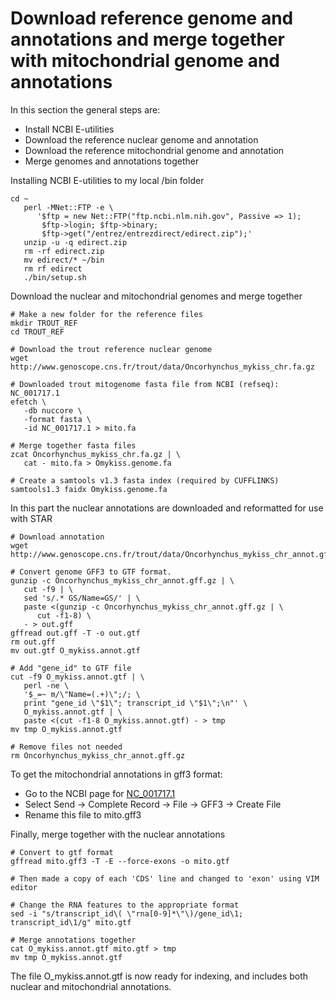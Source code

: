 # Download reference genome and annotations and merge together with mitochondrial genome and annotations
In this section the general steps are:
- Install NCBI E-utilities
- Download the reference nuclear genome and annotation
- Download the reference mitochondrial genome and annotation
- Merge genomes and annotations together

Installing NCBI E-utilities to my local /bin folder
```
cd ~
   perl -MNet::FTP -e \
      '$ftp = new Net::FTP("ftp.ncbi.nlm.nih.gov", Passive => 1);
       $ftp->login; $ftp->binary;
       $ftp->get("/entrez/entrezdirect/edirect.zip");'
   unzip -u -q edirect.zip
   rm -rf edirect.zip
   mv edirect/* ~/bin
   rm rf edirect
   ./bin/setup.sh
```

Download the nuclear and mitochondrial genomes and merge together
```
# Make a new folder for the reference files
mkdir TROUT_REF
cd TROUT_REF

# Download the trout reference nuclear genome
wget http://www.genoscope.cns.fr/trout/data/Oncorhynchus_mykiss_chr.fa.gz

# Downloaded trout mitogenome fasta file from NCBI (refseq): NC_001717.1
efetch \
   -db nuccore \
   -format fasta \
   -id NC_001717.1 > mito.fa

# Merge together fasta files
zcat Oncorhynchus_mykiss_chr.fa.gz | \
   cat - mito.fa > Omykiss.genome.fa

# Create a samtools v1.3 fasta index (required by CUFFLINKS)
samtools1.3 faidx Omykiss.genome.fa
```

In this part the nuclear annotations are downloaded and reformatted for use with STAR
```
# Download annotation
wget http://www.genoscope.cns.fr/trout/data/Oncorhynchus_mykiss_chr_annot.gff.gz

# Convert genome GFF3 to GTF format.
gunzip -c Oncorhynchus_mykiss_chr_annot.gff.gz | \
   cut -f9 | \
   sed 's/.* GS/Name=GS/' | \
   paste <(gunzip -c Oncorhynchus_mykiss_chr_annot.gff.gz | \
      cut -f1-8) \
   - > out.gff
gffread out.gff -T -o out.gtf
rm out.gff
mv out.gtf O_mykiss.annot.gtf

# Add "gene_id" to GTF file
cut -f9 O_mykiss.annot.gtf | \
   perl -ne \
   '$_=~ m/\"Name=(.+)\";/; \
   print "gene_id \"$1\"; transcript_id \"$1\";\n"' \
   O_mykiss.annot.gtf | \
   paste <(cut -f1-8 O_mykiss.annot.gtf) - > tmp
mv tmp O_mykiss.annot.gtf

# Remove files not needed
rm Oncorhynchus_mykiss_chr_annot.gff.gz
```
To get the mitochondrial annotations in gff3 format:
- Go to the NCBI page for [NC_001717.1](https://www.ncbi.nlm.nih.gov/nuccore/5835261/)
- Select Send -> Complete Record -> File -> GFF3 -> Create File
- Rename this file to mito.gff3

Finally, merge together with the nuclear annotations
```
# Convert to gtf format
gffread mito.gff3 -T -E --force-exons -o mito.gtf

# Then made a copy of each 'CDS' line and changed to 'exon' using VIM editor

# Change the RNA features to the appropriate format
sed -i "s/transcript_id\( \"rna[0-9]*\"\)/gene_id\1; transcript_id\1/g" mito.gtf

# Merge annotations together
cat O_mykiss.annot.gtf mito.gtf > tmp
mv tmp O_mykiss.annot.gtf
```
The file O_mykiss.annot.gtf is now ready for indexing, and includes both nuclear and mitochondrial annotations.
